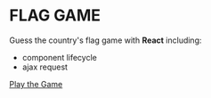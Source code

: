 # FLAG GAME
Guess the country's flag game with **React** including:
* component lifecycle
* ajax request

[Play the Game](https://guess-the-flag-game.herokuapp.com/ "Flag Game")
